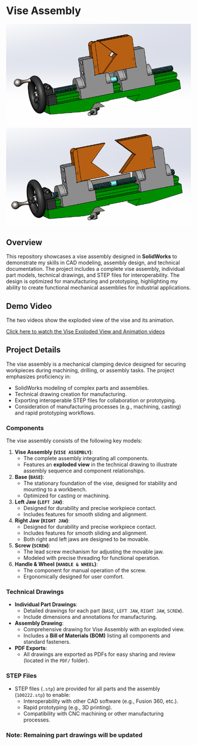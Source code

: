 # Vise Assembly

![assembly](media/vise_assy1.png)
![assembly](media/vise_assy.png)

## Overview

This repository showcases a vise assembly designed in **SolidWorks** to demonstrate my skills in CAD modeling, assembly design, and technical documentation. The project includes a complete vise assembly, individual part models, technical drawings, and STEP files for interoperability. The design is optimized for manufacturing and prototyping, highlighting my ability to create functional mechanical assemblies for industrial applications.

## Demo Video

The two videos show the exploded view of the vise and its animation.

[Click here to watch the Vise Exploded View and Animation videos](https://desireloft.github.io/vise/vise.html)

## Project Details

The vise assembly is a mechanical clamping device designed for securing workpieces during machining, drilling, or assembly tasks. The project emphasizes proficiency in:

- SolidWorks modeling of complex parts and assemblies.
- Technical drawing creation for manufacturing.
- Exporting interoperable STEP files for collaboration or prototyping.
- Consideration of manufacturing processes (e.g., machining, casting) and rapid prototyping workflows.

### Components

The vise assembly consists of the following key models:

1. **Vise Assembly (`VISE ASSEMBLY`)**:
   - The complete assembly integrating all components.
   - Features an **exploded view** in the technical drawing to illustrate assembly sequence and component relationships.
2. **Base (`BASE`)**:
   - The stationary foundation of the vise, designed for stability and mounting to a workbench.
   - Optimized for casting or machining.
3. **Left Jaw (`LEFT JAW`)**:
   - Designed for durability and precise workpiece contact.
   - Includes features for smooth sliding and alignment.
4. **Right Jaw (`RIGHT JAW`)**:
   - Designed for durability and precise workpiece contact.
   - Includes features for smooth sliding and alignment.
   - Both right and left jaws are designed to be movable.
5. **Screw (`SCREW`)**:
   - The lead screw mechanism for adjusting the movable jaw.
   - Modeled with precise threading for functional operation.
6. **Handle & Wheel (`HANDLE & WHEEL`)**:
   - The component for manual operation of the screw.
   - Ergonomically designed for user comfort.

### Technical Drawings

- **Individual Part Drawings**:
  - Detailed drawings for each part (`BASE`, `LEFT JAW`, `RIGHT JAW`, `SCREW`).
  - Include dimensions and annotations for manufacturing.
- **Assembly Drawing**:
  - Comprehensive drawing for Vise Assembly with an exploded view.
  - Includes a **Bill of Materials (BOM)** listing all components and standard fasteners.
- **PDF Exports**:
  - All drawings are exported as PDFs for easy sharing and review (located in the `PDF/` folder).

### STEP Files

- STEP files (`.stp`) are provided for all parts and the assembly (`100222.stp`) to enable:
  - Interoperability with other CAD software (e.g., Fusion 360, etc.).
  - Rapid prototyping (e.g., 3D printing).
  - Compatibility with CNC machining or other manufacturing processes.

### Note: Remaining part drawings will be updated
